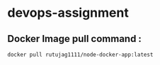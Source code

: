 # devops-assignment
## Docker Image pull command : 
```bash
docker pull rutujag1111/node-docker-app:latest
